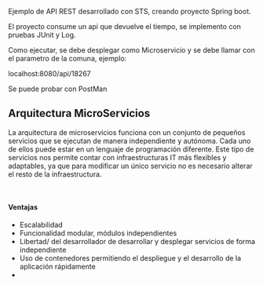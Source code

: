 Ejemplo de API REST desarrollado con STS, creando proyecto Spring boot.

El proyecto consume un api que devuelve el tiempo, se implemento con pruebas JUnit y Log.

Como ejecutar, se debe desplegar como Microservicio y se debe llamar con el parametro de la comuna, ejemplo:

localhost:8080/api/18267

Se puede probar con PostMan


<h2>Arquitectura MicroServicios</h2>

La arquitectura de microservicios funciona con un conjunto de pequeños servicios que se ejecutan de manera independiente y autónoma. Cada uno de ellos puede estar en un lenguaje de programación diferente. Este tipo de servicios nos permite contar con infraestructuras IT más flexibles y adaptables, ya que para modificar un único servicio no es necesario alterar el resto de la infraestructura.

<br>

<h4>Ventajas</h4>

<ul> 
  <li>Escalabilidad </li>
  <li>Funcionalidad modular, módulos independientes </li>
  <li>Libertad/ del desarrollador de desarrollar y desplegar servicios de forma independiente </li>
  <li>Uso de contenedores permitiendo el despliegue y el desarrollo de la aplicación rápidamente<li>
</ul>

